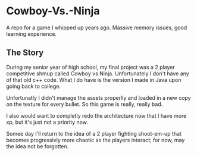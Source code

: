 # Cowboy-Vs.-Ninja
A repo for a game I whipped up years ago. Massive memory issues, good learning experience.

## The Story
During my senior year of high school, my final project was a 2 player competitive shmup called Cowboy vs Ninja. Unfortunately I don't have any of that old c++ code. What I do have is the version I made in Java upon going back to college.

Unfortunatly I didn't manage the assets properlly and loaded in a new copy on the texture for every bullet. So this game is really, really bad.

I also would want to completly redo the architecture now that I have more xp, but it's just not a priority now.

Somee day I'll return to the idea of a 2 player fighting shoot-em-up that becomes progressivly more chaotic as the players interact; for now, may the idea not be forgotten.

